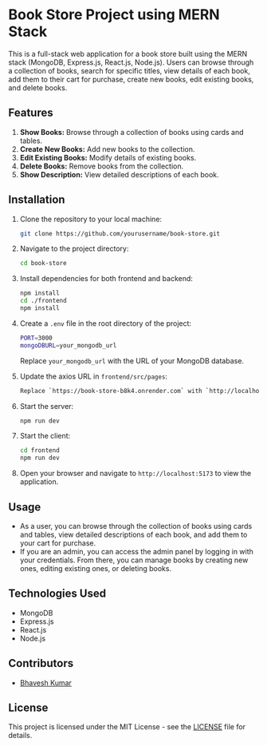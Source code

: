 # Book Store Project using MERN Stack

This is a full-stack web application for a book store built using the MERN stack (MongoDB, Express.js, React.js, Node.js). Users can browse through a collection of books, search for specific titles, view details of each book, add them to their cart for purchase, create new books, edit existing books, and delete books.

## Features
1. **Show Books:** Browse through a collection of books using cards and tables.
2. **Create New Books:** Add new books to the collection.
3. **Edit Existing Books:** Modify details of existing books.
4. **Delete Books:** Remove books from the collection.
5. **Show Description:** View detailed descriptions of each book.

## Installation
1. Clone the repository to your local machine:
    ```bash
    git clone https://github.com/yourusername/book-store.git
    ```

2. Navigate to the project directory:
    ```bash
    cd book-store
    ```

3. Install dependencies for both frontend and backend:
    ```bash
    npm install
    cd ./frontend
    npm install
    ```

4. Create a `.env` file in the root directory of the project:
    ```bash
    PORT=3000
    mongoDBURL=your_mongodb_url
    ```
    Replace `your_mongodb_url` with the URL of your MongoDB database.

5. Update the axios URL in `frontend/src/pages`:
    ```bash
    Replace `https://book-store-b8k4.onrender.com` with `http://localhost:3000` in all files in `frontend/src/pages`.
    ```

6. Start the server:
    ```bash
    npm run dev
    ```

7. Start the client:
    ```bash
    cd frontend
    npm run dev
    ```

8. Open your browser and navigate to `http://localhost:5173` to view the application.

## Usage
- As a user, you can browse through the collection of books using cards and tables, view detailed descriptions of each book, and add them to your cart for purchase.
- If you are an admin, you can access the admin panel by logging in with your credentials. From there, you can manage books by creating new ones, editing existing ones, or deleting books.

## Technologies Used
- MongoDB
- Express.js
- React.js
- Node.js

## Contributors
- [Bhavesh Kumar](https://github.com/thebhaavesh007)

## License
This project is licensed under the MIT License - see the [LICENSE](LICENSE) file for details.
